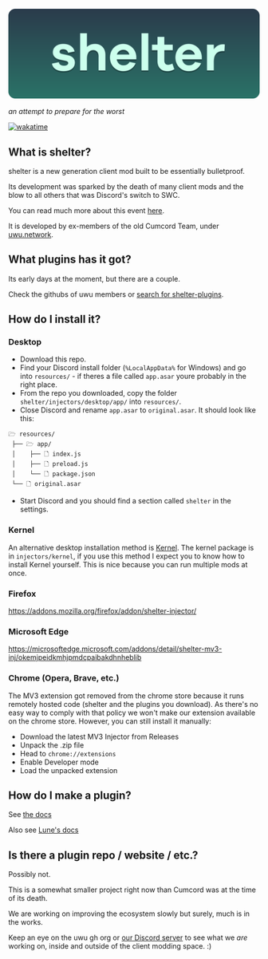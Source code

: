 ![shelter](https://github.com/uwu/shelter/raw/main/packages/shelter-assets/svg/banner.svg)

_an attempt to prepare for the worst_

[![wakatime](https://wakatime.com/badge/github/uwu/shelter.svg)](https://wakatime.com/badge/github/uwu/shelter)

## What is shelter?

shelter is a new generation client mod built to be essentially bulletproof.

Its development was sparked by the death of many client mods and the blow
to all others that was Discord's switch to SWC.

You can read much more about this event [here](https://web.archive.org/web/20230726025103/https://cumcord.com/an-exercise-in-futility).

It is developed by ex-members of the old Cumcord Team, under [uwu.network](https://uwu.network/).

## What plugins has it got?

Its early days at the moment, but there are a couple.

Check the githubs of uwu members or [search for shelter-plugins](https://github.com/search?q=shelter-plugins&type=repositories).

## How do I install it?

### Desktop

- Download this repo.
- Find your Discord install folder (`%LocalAppData%` for Windows) and go into `resources/` - if theres a file called `app.asar` youre probably in the right place.
- From the repo you downloaded, copy the folder `shelter/injectors/desktop/app/` into `resources/`. 
- Close Discord and rename `app.asar` to `original.asar`. It should look like this:
```
🗁 resources/
 ├── 🗁 app/
 │    ├── 🗋 index.js
 │    ├── 🗋 preload.js
 │    └── 🗋 package.json
 └── 🗋 original.asar
```
- Start Discord and you should find a section called `shelter` in the settings.

### Kernel

An alternative desktop installation method is [Kernel](https://kernel.fish).
The kernel package is in `injectors/kernel`, if you use this method I expect you to know how to install Kernel yourself.
This is nice because you can run multiple mods at once.

### Firefox

https://addons.mozilla.org/firefox/addon/shelter-injector/

### Microsoft Edge

https://microsoftedge.microsoft.com/addons/detail/shelter-mv3-inj/okemjpeidkmhjpmdcpaibakdhnheblib

### Chrome (Opera, Brave, etc.)

The MV3 extension got removed from the chrome store because it runs remotely hosted code (shelter and the plugins you download).
As there's no easy way to comply with that policy we won't make our extension available on the chrome store.
However, you can still install it manually:

- Download the latest MV3 Injector from Releases
- Unpack the .zip file
- Head to `chrome://extensions`
- Enable Developer mode
- Load the unpacked extension

## How do I make a plugin?

See [the docs](packages/shelter-docs/README.md)

Also see [Lune's docs](https://github.com/uwu/shelter/tree/main/packages/lune#readme)

## Is there a plugin repo / website / etc.?

Possibly not.

This is a somewhat smaller project right now than Cumcord was at the time of its death.

We are working on improving the ecosystem slowly but surely, much is in the works.

Keep an eye on the uwu gh org or [our Discord server](https://discord.gg/FhHQQrVs7U)
to see what we _are_ working on, inside and outside of the client modding space. :)
